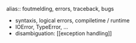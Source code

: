 alias:: foutmelding, errors, traceback, bugs

- syntaxis, logical errors, compiletime / runtime
- IOError, TypeError, ...
- disambiguation: [[exception handling]]